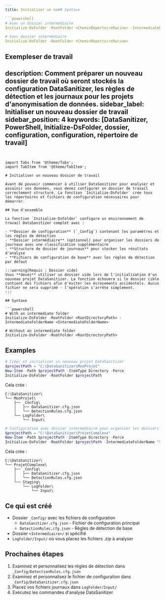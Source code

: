```yaml
---
title: Initialiser un no## Syntaxe

```powershell
# Avec un dossier intermédiaire
Initialize-DsFolder -RootFolder <CheminRépertoireRacine> -IntermediateFolderName <NomDossierIntermédiaire>

# Sans dossier intermédiaire
Initialize-DsFolder -RootFolder <CheminRépertoireRacine>
```

## Exempleser de travail
description: Comment préparer un nouveau dossier de travail où seront stockés la configuration DataSanitizer, les règles de détection et les journaux pour les projets d'anonymisation de données.
sidebar_label: Initialiser un nouveau dossier de travail
sidebar_position: 4
keywords: [DataSanitizer, PowerShell, Initialize-DsFolder, dossier, configuration, configuration, répertoire de travail]
---
```


import Tabs from '@theme/Tabs';
import TabItem from '@theme/TabItem';

# Initialiser un nouveau dossier de travail

Avant de pouvoir commencer à utiliser DataSanitizer pour analyser et assainir vos données, vous devez configurer un dossier de travail correctement structuré. La fonction `Initialize-DsFolder` crée tous les répertoires et fichiers de configuration nécessaires pour démarrer.

## Vue d'ensemble

La fonction `Initialize-DsFolder` configure un environnement de travail DataSanitizer complet avec :

- **Dossier de configuration** (`_Config`) contenant les paramètres et les règles de détection
- **Dossier intermédiaire** (optionnel) pour organiser les dossiers de journaux avec une classification supplémentaire
- **Structure de dossier de journaux** pour stocker les résultats d'analyse
- **Fichiers de configuration de base** avec les règles de détection par défaut

:::warning[Requis : Dossier vide]
Vous **devez** utiliser un dossier vide lors de l'initialisation d'un nouveau projet DataSanitizer. La fonction échouera si le dossier cible contient des fichiers afin d'éviter les écrasements accidentels. Aucun fichier ne sera supprimé - l'opération s'arrête simplement.
:::

## Syntaxe

```powershell
# With an intermediate folder
Initialize-DsFolder -RootFolder <RootDirectoryPath> -IntermediateFolderName <IntermediateFolderName>

# Without an intermediate folder
Initialize-DsFolder -RootFolder <RootDirectoryPath>
```

## Examples

<Tabs groupId="setup-type">
<TabItem value="basic" label="Configuration de base">

```powershell
# Créer et initialiser un nouveau projet DataSanitizer
$projectPath = "C:\DataSanitizer\MonProjet"
New-Item -Path $projectPath -ItemType Directory -Force
Initialize-DsFolder -RootFolder $projectPath
```

Cela crée :

```text
C:\DataSanitizer\
└── MonProjet\
    ├── _Config\
    │   ├── DataSanitizer.cfg.json
    │   └── DetectionRules.cfg.json
    └── LogFolder\
        └── Input\
```

</TabItem>
<TabItem value="intermediate" label="Avec dossier intermédiaire">

```powershell
# Configuration avec dossier intermédiaire pour organiser les dossiers de journaux
$projectPath = "C:\DataSanitizer\ProjetComplexe"
New-Item -Path $projectPath -ItemType Directory -Force
Initialize-DsFolder -RootFolder $projectPath -IntermediateFolderName "Staging"
```

Cela crée :

```text
C:\DataSanitizer\
└── ProjetComplexe\
    ├── _Config\
    │   ├── DataSanitizer.cfg.json
    │   └── DetectionRules.cfg.json
    └── Staging\
        └── LogFolder\
            └── Input\
```

</TabItem>
</Tabs>

## Ce qui est créé

- Dossier `_Config/` avec les fichiers de configuration
  - `DataSanitizer.cfg.json` - Fichier de configuration principal
  - `DetectionRules.cfg.json` - Règles de détection de base
- Dossier `<Intermédiaire>/` si spécifié
- `LogFolder/Input/` où vous placez les fichiers .zip à analyser

## Prochaines étapes

1. Examinez et personnalisez les règles de détection dans `_Config/DetectionRules.cfg.json`
2. Examinez et personnalisez le fichier de configuration dans `_Config/DataSanitizer.cfg.json`
3. Placez vos fichiers journaux dans `LogFolder/Input/`
4. Exécutez les commandes d'analyse DataSanitizer
